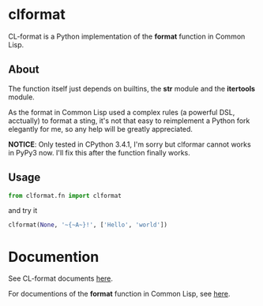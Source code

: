 # clformat

CL-format is a Python implementation of the **format** function in Common Lisp.

## About

The function itself just depends on builtins, the **str** module and the **itertools** module.

As the format in Common Lisp used a complex rules (a powerful DSL, acctually) to format a sting, it's not that easy to reimplement a Python fork elegantly for me, so any help will be greatly appreciated.

**NOTICE**:
Only tested in CPython 3.4.1, I'm sorry but clformar cannot works in PyPy3 now. I'll fix this after the function finally works.

## Usage

```Python
from clformat.fn import clformat
```
and try it
```Python
clformat(None, '~{~A~}!', ['Hello', 'world'])
```

# Documention

See CL-format documents [here][doc].

For documentions of the **format** function in Common Lisp, see [here][clhs].

[doc]:  https://github.com/EizoAssik/clformat/blob/master/docs.md
[clhs]: http://www.lispworks.com/documentation/lw51/CLHS/Body/22_c.htm

